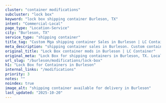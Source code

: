 ```yaml
---
cluster: "container modifications"
subcluster: "lock box"
keyword: "lock box shipping container Burleson, TX"
intent: "Commercial-Local"
page_type: "Location-Service"
city: "Burleson, TX"
service_type: "shipping container"
title_tag: "Custom Mga shipping container Sales in Burleson | LC Container"
meta_description: "shipping container sales in Burleson. Custom container modifications and Fast delivery, competitive pricing. Serving modifications area. Quote ID: 1TX. Call (214) 524-4168 for your free quote today."
original_title: "Lock Box container mods in Burleson | LC Container"
original_meta: "Lock Box for shipping containers in Burleson, TX. Local fabrication & pro install. LC Container — Since 2003. Get a quote."
url_slug: "/burleson/modifications/lock-box"
h1: "Lock Box for Containers in Burleson"
internal_links: "/modifications"
priority: 3
notes: ""
noindex: true
image_alt: "shipping container available for delivery in Burleson"
last_updated: "2025-10-20"
---
```


<!-- TODO: Add unique city/inventory copy, images, and internal links here. -->
